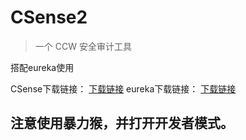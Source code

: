 # CSense2

> 一个 CCW 安全审计工具

搭配eureka使用

CSense下载链接：
[下载链接](https://raw.githubusercontent.com/noobsblock/CSense2/refs/heads/main/CSense2.js)
eureka下载链接：
[下载链接](https://github.com/noobsblock/CSense2/blob/main/eureka-loader.user.js)

## 注意使用暴力猴，并打开开发者模式。
